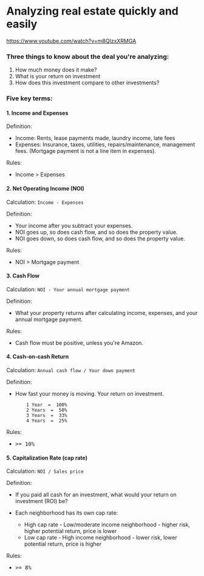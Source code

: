 # Analyzing real estate quickly and easily
https://www.youtube.com/watch?v=m8QIzxXRMGA

### Three things to know about the deal you're analyzing:
1. How much money does it make?
2. What is your return on investment
3. How does this investment compare to other investments?


### Five key terms:

#### 1. Income and Expenses
	 
   Definition:
   - Income: Rents, lease payments made, laundry income, late fees	
   - Expenses: Insurance, taxes, utilities, repairs/maintenance, management fees. (Mortgage payment is not a line item in expenses).

   Rules:
   - Income > Expenses


#### 2. Net Operating Income (NOI)
	 
   Calculation: ```Income - Expenses```
	 
   Definition:
   - Your income after you subtract your expenses.
   - NOI goes up, so does cash flow, and so does the property value.
   - NOI goes down, so does cash flow, and so does the property value.

  Rules:
  - NOI > Mortgage payment


#### 3. Cash Flow
    
   Calculation: ```NOI - Your annual mortgage payment```
     
   Definition:
   - What your property returns after calculating income, expenses, and your annual mortgage payment.

   Rules:
   - Cash flow must be positive, unless you're Amazon.


#### 4. Cash-on-cash Return
	
   Calculation: ```Annual cash flow / Your down payment```
    
   Definition:
	
   - How fast your money is moving. Your return on investment.
	
        ```"How fast can I get back my 20,000?"
			1 Year  =  100%
			2 Years  =  50%
			3 Years  =  33%
			4 Years  =  25%

   Rules:
   - <pre>>= 10%</pre>

#### 5. Capitalization Rate (cap rate)
	 
   Calculation: ```NOI / Sales price```
     
   Definition:
   - If you paid all cash for an investment, what would your return on investment (ROI) be?
	
   - Each neighborhood has its own cap rate:
     - High cap rate - Low/moderate income neighborhood - higher risk, higher potential return, price is lower
	 - Low cap rate - High income neighborhood - lower risk, lower potential return, price is higher
	
   Rules:
   - <pre>>= 8%</pre>

